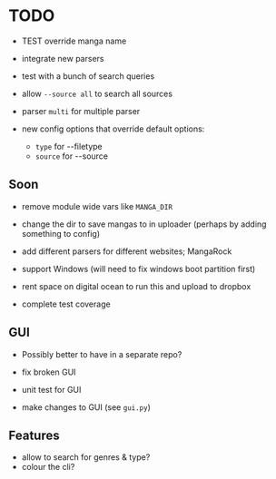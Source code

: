 # TODO

- TEST override manga name

- integrate new parsers
- test with a bunch of search queries
- allow `--source all` to search all sources
- parser `multi` for multiple parser

- new config options that override default options:
    - `type` for --filetype
    - `source` for --source

## Soon

- remove module wide vars like `MANGA_DIR`
- change the dir to save mangas to in uploader (perhaps by adding something to config)

- add different parsers for different websites; MangaRock

- support Windows (will need to fix windows boot partition first)

- rent space on digital ocean to run this and upload to dropbox

- complete test coverage

## GUI

- Possibly better to have in a separate repo?

- fix broken GUI
- unit test for GUI
- make changes to GUI (see `gui.py`)

## Features

- allow to search for genres & type?
- colour the cli?
